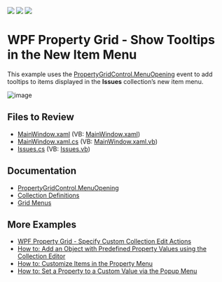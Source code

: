 <!-- default badges list -->
![](https://img.shields.io/endpoint?url=https://codecentral.devexpress.com/api/v1/VersionRange/556744257/22.2.1%2B)
[![](https://img.shields.io/badge/Open_in_DevExpress_Support_Center-FF7200?style=flat-square&logo=DevExpress&logoColor=white)](https://supportcenter.devexpress.com/ticket/details/T1123383)
[![](https://img.shields.io/badge/📖_How_to_use_DevExpress_Examples-e9f6fc?style=flat-square)](https://docs.devexpress.com/GeneralInformation/403183)
<!-- default badges end -->
# WPF Property Grid - Show Tooltips in the New Item Menu

This example uses the [PropertyGridControl.MenuOpening](https://docs.devexpress.com/WPF/DevExpress.Xpf.PropertyGrid.PropertyGridControl.MenuOpening?v=22.2) event to add tooltips to items displayed in the **Issues** collection’s new item menu.

![image](https://user-images.githubusercontent.com/65009440/197530011-bde10072-a2b7-4bcc-88bf-560c0c0d00b9.png)

## Files to Review

- [MainWindow.xaml](./CS/PropertyGridMenuOpening/MainWindow.xaml) (VB: [MainWindow.xaml](./VB/PropertyGridMenuOpening/MainWindow.xaml))
- [MainWindow.xaml.cs](./CS/PropertyGridMenuOpening/MainWindow.xaml.cs) (VB: [MainWindow.xaml.vb](./VB/PropertyGridMenuOpening/MainWindow.xaml.vb))
- [Issues.cs](./CS/PropertyGridMenuOpening/Issues.cs) (VB: [Issues.vb](./VB/PropertyGridMenuOpening/Issues.vb))

## Documentation

- [PropertyGridControl.MenuOpening](https://docs.devexpress.com/WPF/DevExpress.Xpf.PropertyGrid.PropertyGridControl.MenuOpening?v=22.2)
- [Collection Definitions](https://docs.devexpress.com/WPF/15719/controls-and-libraries/property-grid/property-definitions/collection-definitions)
- [Grid Menus](https://docs.devexpress.com/WPF/15631/controls-and-libraries/property-grid/visual-elements/grid-menus?v=22.2)

## More Examples

- [WPF Property Grid - Specify Custom Collection Edit Actions](https://github.com/DevExpress-Examples/wpf-property-grid-specify-custom-collection-edit-actions)
- [How to: Add an Object with Predefined Property Values using the Collection Editor](https://github.com/DevExpress-Examples/how-to-add-an-object-with-predefined-property-values-using-the-collection-editor-e4855)
- [How to: Customize Items in the Property Menu](https://github.com/DevExpress-Examples/how-to-customize-items-in-the-property-menu-t324101)
- [How to: Set a Property to a Custom Value via the Popup Menu](https://github.com/DevExpress-Examples/how-to-set-a-property-to-a-custom-value-via-the-popup-menu-t135069)
